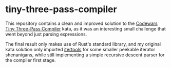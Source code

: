 # tiny-three-pass-compiler
This repository contains a clean and improved solution to the [Codewars](https://www.codewars.com/) [Tiny Three-Pass Compiler](https://www.codewars.com/kata/5265b0885fda8eac5900093b) kata, as it was an interesting small challenge that went beyond just parsing expressions.

The final result only makes use of Rust's standard library, and my original kata solution only imported [itertools](https://crates.io/crates/itertools) for some smaller peekable iterator shenanigans, while still implementing a simple recursive descent parser for the compiler first stage.
